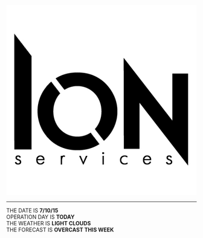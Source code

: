 
![alt text](https://github.com/WulfyWulf/ION/blob/master/ion.png "ION Security Services")
***

THE DATE IS **7/10/15**<br>
OPERATION DAY IS **TODAY**<br>
THE WEATHER IS **LIGHT CLOUDS**<br>
THE FORECAST IS **OVERCAST THIS WEEK**
